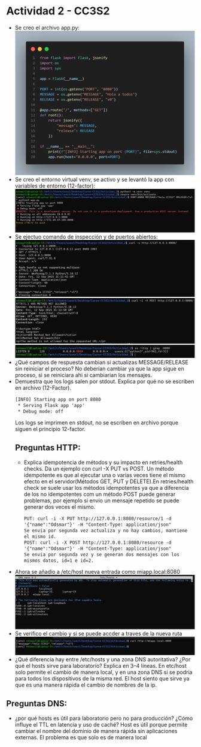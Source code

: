 # Actividad 2 - CC3S2
- Se creo el archivo app.py:
  ![Make all - Archivos](https://github.com/Odsmar11/Curso-CC3S2/blob/main/Actividad_2/images/app-py.png?raw=true)
- Se creo el entorno virtual venv, se activo y se levantó la app con variables de entorno (12-factor):
  ![Make all - Archivos](https://github.com/Odsmar11/Curso-CC3S2/blob/main/Actividad_2/images/image1.png?raw=true)
- Se ejectuo comando de inspección y de puertos abiertos:
  ![Make all - Archivos](https://github.com/Odsmar11/Curso-CC3S2/blob/main/Actividad_2/images/image2.png?raw=true)
  ![Make all - Archivos](https://github.com/Odsmar11/Curso-CC3S2/blob/main/Actividad_2/images/image3.png?raw=true)
  ![Make all - Archivos](https://github.com/Odsmar11/Curso-CC3S2/blob/main/Actividad_2/images/image4.png?raw=true)
- ¿Qué campos de respuesta cambian si actualizas MESSAGE/RELEASE sin reiniciar el proceso?
  No deberían cambiar ya que la app sigue en proceso, si se reiniciara ahi si cambiarian los mensajes.
- Demuestra que los logs salen por stdout. Explica por qué no se escriben en archivo (12-Factor).
  ```
  [INFO] Starting app on port 8080
   * Serving Flask app 'app'
   * Debug mode: off
  ```
  Los logs se imprimen en stdout, no se escriben en archivo porque siguen el principio 12-factor.
  ## Preguntas HTTP:
    -  Explica idempotencia de métodos y su impacto en retries/health checks. Da un ejemplo con curl -X PUT vs POST.
        Un método idempotente es que al ejecutar una o varias veces tiene el mismo efecto en el servidor(Métodos GET, PUT y DELETE).En retries/health check se suele usar los métodos idempotentes ya que a diferencia de los no idempotentes com un método POST puede generar problemas, por ejemplo si envio un mensaje repetido se puede generar dos veces el mismo.
        ```
        PUT: curl -i -X PUT http://127.0.0.1:8080/resource/1 -d '{"name":"Odsmar"}' -H "Content-Type: application/json"
        Se envia por segunda vez actualiza y no hay cambios, mantiene el mismo id.
        POST: curl -i -X POST http://127.0.0.1:8080/resource -d '{"name":"Odsmar"}' -H "Content-Type: application/json"
        Se envia por segunda vez y se generan dos mensajes con los mismos datos, id=1 e id=2.
        ```
- Ahora se añadio a /etc/host nueva entrada como miapp.local:8080
  ![Make all - Archivos](https://github.com/Odsmar11/Curso-CC3S2/blob/main/Actividad_2/images/image5.png?raw=true)
- Se verifico el cambio y si se puede accder a traves de la nueva ruta
  ![Make all - Archivos](https://github.com/Odsmar11/Curso-CC3S2/blob/main/Actividad_2/images/image6.png?raw=true)
- ¿Qué diferencia hay entre /etc/hosts y una zona DNS autoritativa? ¿Por qué el hosts sirve para laboratorio? Explica en 3–4 líneas.
  En etc/host solo permite el cambio de manera local, y en una zona DNS si se podria para todos los dispositivos de la misma red.
  El host siento que sirve ya que es una manera rápida el cambio de nombres de la ip.
## Preguntas DNS:
- ¿por qué hosts es útil para laboratorio pero no para producción? ¿Cómo influye el TTL en latencia y uso de caché?
  Host es útil porque permite cambiar el nombre del dominio de manera rápida sin aplicaciones externas. El problema es que solo es de manera local
  
